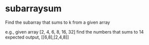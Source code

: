 # subarraysum
Find the subarray that sums to k from a given array

e.g., given array [2, 4, 6, 8, 16, 32] find the numbers that sums to 14
expected output, [[6,8],[2,4,8]]
